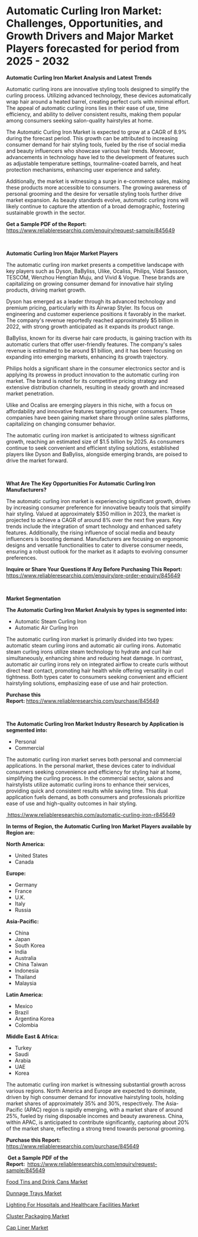 <p><h1>Automatic Curling Iron Market: Challenges, Opportunities, and Growth Drivers and Major Market Players forecasted for period from 2025 - 2032</h1></p><p><strong>Automatic Curling Iron Market Analysis and Latest Trends</strong></p>
<p><p>Automatic curling irons are innovative styling tools designed to simplify the curling process. Utilizing advanced technology, these devices automatically wrap hair around a heated barrel, creating perfect curls with minimal effort. The appeal of automatic curling irons lies in their ease of use, time efficiency, and ability to deliver consistent results, making them popular among consumers seeking salon-quality hairstyles at home.</p><p>The Automatic Curling Iron Market is expected to grow at a CAGR of 8.9% during the forecast period. This growth can be attributed to increasing consumer demand for hair styling tools, fueled by the rise of social media and beauty influencers who showcase various hair trends. Moreover, advancements in technology have led to the development of features such as adjustable temperature settings, tourmaline-coated barrels, and heat protection mechanisms, enhancing user experience and safety.</p><p>Additionally, the market is witnessing a surge in e-commerce sales, making these products more accessible to consumers. The growing awareness of personal grooming and the desire for versatile styling tools further drive market expansion. As beauty standards evolve, automatic curling irons will likely continue to capture the attention of a broad demographic, fostering sustainable growth in the sector.</p></p>
<p><strong>Get a Sample PDF of the Report:&nbsp;</strong> <a href="https://www.reliableresearchiq.com/enquiry/request-sample/845649?utm_campaign=1102&utm_medium=2&utm_source=Github&utm_content=ia&utm_term=05042025&utm_id=automatic-curling-iron">https://www.reliableresearchiq.com/enquiry/request-sample/845649</a></p>
<p>&nbsp;</p>
<p><strong>Automatic Curling Iron Major Market Players</strong></p>
<p><p>The automatic curling iron market presents a competitive landscape with key players such as Dyson, BaByliss, Ulike, Ocaliss, Philips, Vidal Sassoon, TESCOM, Wenzhou Hengtian Muju, and Vivid & Vogue. These brands are capitalizing on growing consumer demand for innovative hair styling products, driving market growth.</p><p>Dyson has emerged as a leader through its advanced technology and premium pricing, particularly with its Airwrap Styler. Its focus on engineering and customer experience positions it favorably in the market. The company's revenue reportedly reached approximately $5 billion in 2022, with strong growth anticipated as it expands its product range.</p><p>BaByliss, known for its diverse hair care products, is gaining traction with its automatic curlers that offer user-friendly features. The company's sales revenue is estimated to be around $1 billion, and it has been focusing on expanding into emerging markets, enhancing its growth trajectory.</p><p>Philips holds a significant share in the consumer electronics sector and is applying its prowess in product innovation to the automatic curling iron market. The brand is noted for its competitive pricing strategy and extensive distribution channels, resulting in steady growth and increased market penetration.</p><p>Ulike and Ocaliss are emerging players in this niche, with a focus on affordability and innovative features targeting younger consumers. These companies have been gaining market share through online sales platforms, capitalizing on changing consumer behavior.</p><p>The automatic curling iron market is anticipated to witness significant growth, reaching an estimated size of $1.5 billion by 2025. As consumers continue to seek convenient and efficient styling solutions, established players like Dyson and BaByliss, alongside emerging brands, are poised to drive the market forward.</p></p>
<p>&nbsp;</p>
<p><strong>What Are The Key Opportunities For Automatic Curling Iron Manufacturers?</strong></p>
<p><p>The automatic curling iron market is experiencing significant growth, driven by increasing consumer preference for innovative beauty tools that simplify hair styling. Valued at approximately $350 million in 2023, the market is projected to achieve a CAGR of around 8% over the next five years. Key trends include the integration of smart technology and enhanced safety features. Additionally, the rising influence of social media and beauty influencers is boosting demand. Manufacturers are focusing on ergonomic designs and versatile functionalities to cater to diverse consumer needs, ensuring a robust outlook for the market as it adapts to evolving consumer preferences.</p></p>
<p><strong>Inquire or Share Your Questions If Any Before Purchasing This Report:</strong> <a href="https://www.reliableresearchiq.com/enquiry/pre-order-enquiry/845649?utm_campaign=1102&utm_medium=2&utm_source=Github&utm_content=ia&utm_term=05042025&utm_id=automatic-curling-iron">https://www.reliableresearchiq.com/enquiry/pre-order-enquiry/845649</a></p>
<p>&nbsp;</p>
<p><strong>Market Segmentation</strong></p>
<p><strong>The Automatic Curling Iron Market Analysis by types is segmented into:</strong></p>
<p><ul><li>Automatic Steam Curling Iron</li><li>Automatic Air Curling Iron</li></ul></p>
<p><p>The automatic curling iron market is primarily divided into two types: automatic steam curling irons and automatic air curling irons. Automatic steam curling irons utilize steam technology to hydrate and curl hair simultaneously, enhancing shine and reducing heat damage. In contrast, automatic air curling irons rely on integrated airflow to create curls without direct heat contact, promoting hair health while offering versatility in curl tightness. Both types cater to consumers seeking convenient and efficient hairstyling solutions, emphasizing ease of use and hair protection.</p></p>
<p><strong>Purchase this Report:&nbsp;</strong><a href="https://www.reliableresearchiq.com/purchase/845649?utm_campaign=1102&utm_medium=2&utm_source=Github&utm_content=ia&utm_term=05042025&utm_id=automatic-curling-iron">https://www.reliableresearchiq.com/purchase/845649</a></p>
<p>&nbsp;</p>
<p><strong>The Automatic Curling Iron Market Industry Research by Application is segmented into:</strong></p>
<p><ul><li>Personal</li><li>Commercial</li></ul></p>
<p><p>The automatic curling iron market serves both personal and commercial applications. In the personal market, these devices cater to individual consumers seeking convenience and efficiency for styling hair at home, simplifying the curling process. In the commercial sector, salons and hairstylists utilize automatic curling irons to enhance their services, providing quick and consistent results while saving time. This dual application fuels demand, as both consumers and professionals prioritize ease of use and high-quality outcomes in hair styling.</p></p>
<p><a href="https://www.reliableresearchiq.com/automatic-curling-iron-r845649?utm_campaign=1102&utm_medium=2&utm_source=Github&utm_content=ia&utm_term=05042025&utm_id=automatic-curling-iron">&nbsp;https://www.reliableresearchiq.com/automatic-curling-iron-r845649</a></p>
<p><strong>In terms of Region, the Automatic Curling Iron Market Players available by Region are:</strong></p>
<p>
    <p> <strong> North America: </strong>
        <ul>
            <li>United States</li>
            <li>Canada</li>
        </ul>
        </p> 
    <p> <strong> Europe: </strong>
        <ul>
            <li>Germany</li>
            <li>France</li>
            <li>U.K.</li>
            <li>Italy</li>
            <li>Russia</li>
        </ul>
        </p> 
    <p> <strong> Asia-Pacific: </strong>
        <ul>
            <li>China</li>
            <li>Japan</li>
            <li>South Korea</li>
            <li>India</li>
            <li>Australia</li>
            <li>China Taiwan</li>
            <li>Indonesia</li>
            <li>Thailand</li>
            <li>Malaysia</li>
        </ul>
        </p> 
    <p> <strong> Latin America: </strong>
        <ul>
            <li>Mexico</li>
            <li>Brazil</li>
            <li>Argentina Korea</li>
            <li>Colombia</li>
        </ul>
        </p> 
    <p> <strong> Middle East & Africa: </strong>
        <ul>
            <li>Turkey</li>
            <li>Saudi</li>
            <li>Arabia</li>
            <li>UAE</li>
            <li>Korea</li>
        </ul>
    </p>
    </p>
<p><p>The automatic curling iron market is witnessing substantial growth across various regions. North America and Europe are expected to dominate, driven by high consumer demand for innovative hairstyling tools, holding market shares of approximately 35% and 30%, respectively. The Asia-Pacific (APAC) region is rapidly emerging, with a market share of around 25%, fueled by rising disposable incomes and beauty awareness. China, within APAC, is anticipated to contribute significantly, capturing about 20% of the market share, reflecting a strong trend towards personal grooming.</p></p>
<p><strong>Purchase this Report: </strong><a href="https://www.reliableresearchiq.com/purchase/845649?utm_campaign=1102&utm_medium=2&utm_source=Github&utm_content=ia&utm_term=05042025&utm_id=automatic-curling-iron">https://www.reliableresearchiq.com/purchase/845649</a></p>
<p>&nbsp;<strong>Get a Sample PDF of the Report:&nbsp;&nbsp;</strong><a href="https://www.reliableresearchiq.com/enquiry/request-sample/845649?utm_campaign=1102&utm_medium=2&utm_source=Github&utm_content=ia&utm_term=05042025&utm_id=automatic-curling-iron">https://www.reliableresearchiq.com/enquiry/request-sample/845649</a></p>
<p><strong></strong></p>
<p><p><a href="https://github.com/shiahbuyerin/Market-Research-Report-List-1/blob/main/food-tins-and-drink-cans-market.md?utm_campaign=1102&utm_medium=2&utm_source=Github&utm_content=ia&utm_term=05042025&utm_id=automatic-curling-iron">Food Tins and Drink Cans Market</a></p><p><a href="https://github.com/sacmatidora/Market-Research-Report-List-1/blob/main/dunnage-trays-market.md?utm_campaign=1102&utm_medium=2&utm_source=Github&utm_content=ia&utm_term=05042025&utm_id=automatic-curling-iron">Dunnage Trays Market</a></p><p><a href="https://github.com/airitaursela/Market-Research-Report-List-1/blob/main/lighting-for-hospitals-and-healthcare-facilities-market.md?utm_campaign=1102&utm_medium=2&utm_source=Github&utm_content=ia&utm_term=05042025&utm_id=automatic-curling-iron">Lighting For Hospitals and Healthcare Facilities Market</a></p><p><a href="https://github.com/yaldotiedegq/Market-Research-Report-List-1/blob/main/cluster-packaging-market.md?utm_campaign=1102&utm_medium=2&utm_source=Github&utm_content=ia&utm_term=05042025&utm_id=automatic-curling-iron">Cluster Packaging Market</a></p><p><a href="https://github.com/zalubakoraka/Market-Research-Report-List-1/blob/main/cap-liner-market.md?utm_campaign=1102&utm_medium=2&utm_source=Github&utm_content=ia&utm_term=05042025&utm_id=automatic-curling-iron">Cap Liner Market</a></p></p>